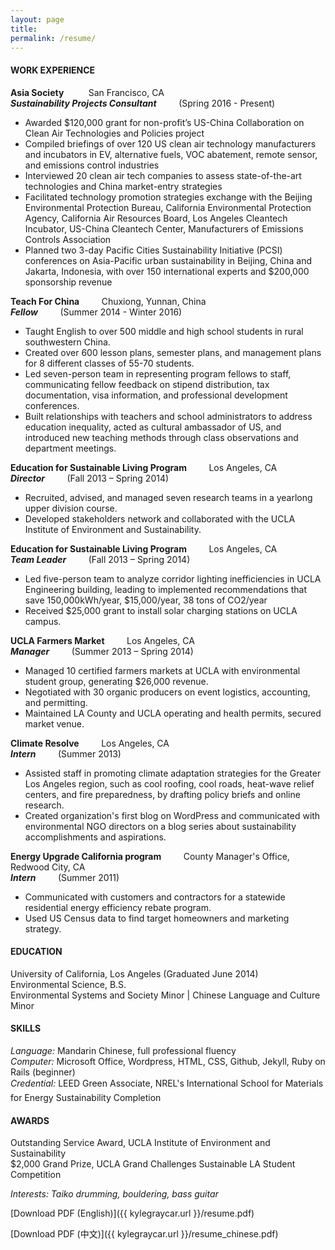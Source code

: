 ```yaml
---
layout: page
title:
permalink: /resume/
---
```


<h4><b>WORK EXPERIENCE</b></h4>

<p class="resume"><b>Asia Society</b> &nbsp;&nbsp;&nbsp;&nbsp;&nbsp;&nbsp;&nbsp;&nbsp; San Francisco, CA
<br>
<b><i>Sustainability Projects Consultant</i></b> &nbsp;&nbsp;&nbsp;&nbsp;&nbsp;&nbsp;&nbsp;&nbsp;(Spring 2016 - Present)</p>

-	Awarded $120,000 grant for non-profit’s US-China Collaboration on Clean Air Technologies and Policies project
-	Compiled briefings of over 120 US clean air technology manufacturers and incubators in EV, alternative fuels, VOC abatement, remote sensor, and emissions control industries
-	Interviewed 20 clean air tech companies to assess state-of-the-art technologies and China market-entry strategies
-	Facilitated technology promotion strategies exchange with the Beijing Environmental Protection Bureau, California Environmental Protection Agency, California Air Resources Board, Los Angeles Cleantech Incubator, US-China Cleantech Center, Manufacturers of Emissions Controls Association
-	Planned two 3-day Pacific Cities Sustainability Initiative (PCSI) conferences on Asia-Pacific urban sustainability in Beijing, China and Jakarta, Indonesia, with over 150 international experts  and $200,000 sponsorship revenue

<p class="resume"><b>Teach For China</b> &nbsp;&nbsp;&nbsp;&nbsp;&nbsp;&nbsp;&nbsp;&nbsp;Chuxiong, Yunnan, China
<br><b><i>Fellow</i></b> &nbsp;&nbsp;&nbsp;&nbsp;&nbsp;&nbsp;&nbsp;&nbsp;(Summer 2014 - Winter 2016)</p>

-	Taught English to over 500 middle and high school students in rural southwestern China.
-	Created over 600 lesson plans, semester plans, and management plans for 8 different classes of 55-70 students.
-	Led seven-person team in representing program fellows to staff, communicating fellow feedback on stipend distribution, tax documentation, visa information, and professional development conferences.
-	Built relationships with teachers and school administrators to address education inequality, acted as cultural ambassador of US, and introduced new teaching methods through class observations and department meetings.

<p class="resume"><b>Education for Sustainable Living Program</b> &nbsp;&nbsp;&nbsp;&nbsp;&nbsp;&nbsp;&nbsp;&nbsp;Los Angeles, CA
<br><b><i>Director</i></b> &nbsp;&nbsp;&nbsp;&nbsp;&nbsp;&nbsp;&nbsp;&nbsp;(Fall 2013 – Spring 2014)</p>

-	Recruited, advised, and managed seven research teams in a yearlong upper division course. 
-	Developed stakeholders network and collaborated with the UCLA Institute of Environment and Sustainability.

<p class="resume"><b>Education for Sustainable Living Program</b> &nbsp;&nbsp;&nbsp;&nbsp;&nbsp;&nbsp;&nbsp;&nbsp;Los Angeles, CA
<br><b><i>Team Leader</i></b> &nbsp;&nbsp;&nbsp;&nbsp;&nbsp;&nbsp;&nbsp;&nbsp;(Fall 2013 – Spring 2014)</p>

-	Led five-person team to analyze corridor lighting inefficiencies in UCLA Engineering building, leading to implemented recommendations that save 150,000kWh/year, $15,000/year, 38 tons of CO2/year
-	Received $25,000 grant to install solar charging stations on UCLA campus.

<p class="resume"><b>UCLA Farmers Market</b> &nbsp;&nbsp;&nbsp;&nbsp;&nbsp;&nbsp;&nbsp;&nbsp;Los Angeles, CA
<br><b><i>Manager</i></b> &nbsp;&nbsp;&nbsp;&nbsp;&nbsp;&nbsp;&nbsp;&nbsp;(Summer 2013 – Spring 2014)</p>

-	Managed 10 certified farmers markets at UCLA with environmental student group, generating $26,000 revenue.
-	Negotiated with 30 organic producers on event logistics, accounting, and permitting.
-	Maintained LA County and UCLA operating and health permits, secured market venue.

<p class="resume"><b>Climate Resolve</b> &nbsp;&nbsp;&nbsp;&nbsp;&nbsp;&nbsp;&nbsp;&nbsp;Los Angeles, CA
<br><b><i>Intern</i></b> &nbsp;&nbsp;&nbsp;&nbsp;&nbsp;&nbsp;&nbsp;&nbsp;(Summer 2013)</p>

-	Assisted staff in promoting climate adaptation strategies for the Greater Los Angeles region, such as cool roofing, cool roads, heat-wave relief centers, and fire preparedness, by drafting policy briefs and online research. 
-	Created organization's first blog on WordPress and communicated with environmental NGO directors on a blog series about sustainability accomplishments and aspirations. 

<p class="resume"><b>Energy Upgrade California program</b> &nbsp;&nbsp;&nbsp;&nbsp;&nbsp;&nbsp;&nbsp;&nbsp;County Manager's Office, Redwood City, CA
<br><b><i>Intern</i></b> &nbsp;&nbsp;&nbsp;&nbsp;&nbsp;&nbsp;&nbsp;&nbsp;(Summer 2011)</p>

-	Communicated with customers and contractors for a statewide residential energy efficiency rebate program. 
-	Used US Census data to find target homeowners and marketing strategy.


<h4><b>EDUCATION</b></h4>

University of California, Los Angeles (Graduated June 2014)
<br>Environmental Science, B.S.
<br>Environmental Systems and Society Minor | Chinese Language and Culture Minor

<h4><b>SKILLS</b></h4>

<i>Language:</i> Mandarin Chinese, full professional fluency
<br><i>Computer:</i> Microsoft Office, Wordpress, HTML, CSS, Github, Jekyll, Ruby on Rails (beginner)
<br><i>Credential:</i> LEED Green Associate&#0153;, NREL's International School for Materials for Energy Sustainability Completion<br>

<h4><b>AWARDS</b></h4>

Outstanding Service Award, UCLA Institute of Environment and Sustainability
<br>$2,000 Grand Prize, UCLA Grand Challenges Sustainable LA Student Competition

*Interests: Taiko drumming, bouldering, bass guitar*


[Download PDF (English)]({{ kylegraycar.url }}/resume.pdf)

[Download PDF (中文)]({{ kylegraycar.url }}/resume_chinese.pdf)
